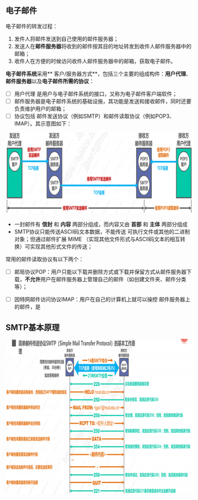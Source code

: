 ## 电子邮件
电子邮件的转发过程：
1. 发件人将邮件发送到自己使用的邮件服务器；
2. 发送人在**邮件服务器**将收到的邮件按其目的地址转发到收件人邮件服务器中的邮箱；
3. 收件人在方便的时候访问收件人邮件服务器中的邮箱，获取电子邮件。

**电子邮件系统**采用** 客户/服务器方式**，包括三个主要的组成构件：**用户代理**、**邮件服务器**以及**电子邮件所需的协议**：
- [ ] 用户代理 是用户与电子邮件系统的接口，又称为电子邮件客户端软件；
- [ ] 邮件服务器是电子邮件系统的基础设施，其功能是发送和接收邮件，同时还要负责维护用户的邮箱；
- [ ] 协议包括 邮件发送协议（例如SMTP）和邮件读取协议（例如POP3、IMAP）。其示意图如下：  
<div align=left><img width="650" height="220" src="./images/邮件收发.PNG"/></div>  

-  一封邮件有 **信封** 和 **内容** 两部分组成，而内容又由 **首部** 和 **主体** 两部分组成
- SMTP协议只能传送ASCII码文本数据，不能传送 可执行文件或其他的二进制对象；但通过邮件扩展 MIME （实现其他文件形式与ASCII码文本的相互转换）可实现其他形式文件的传送；

常用的邮件读取协议有以下两个：
- [ ] 邮局协议POP：用户只能以下载并删除方式或下载并保留方式从邮件服务器下载，**不允许**用户在邮件服务器上管理自己的邮件（如创建文件夹、邮件分类等）；
- [ ] 因特网邮件访问协议IMAP：用户在自己的计算机上就可以操控 邮件服务器上的邮件，是


## SMTP基本原理
<div align=left><img width="950" height="420" src="./images/SMTP基本原理.PNG"/></div> 

